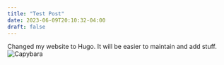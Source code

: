 ```yaml
---
title: "Test Post"
date: 2023-06-09T20:10:32-04:00
draft: false
---
```

Changed my website to Hugo. It will be easier to maintain and add stuff.
![Capybara](/images/capybara.png)
